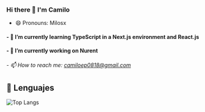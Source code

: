 ### Hi there 👋 I'm Camilo
- 😄 Pronouns: Milosx

#### - 🌱 I’m currently learning TypeScript in a Next.js environment and React.js
#### - 🔭 I’m currently working on Nurent



###### - 📫 How to reach me: camiloep0818@gmail.com

## 💬 Lenguajes

![Top Langs](https://github-readme-stats.vercel.app/api/top-langs/?username=Camiloep&size_weight=0.5&count_weight=0.5)
